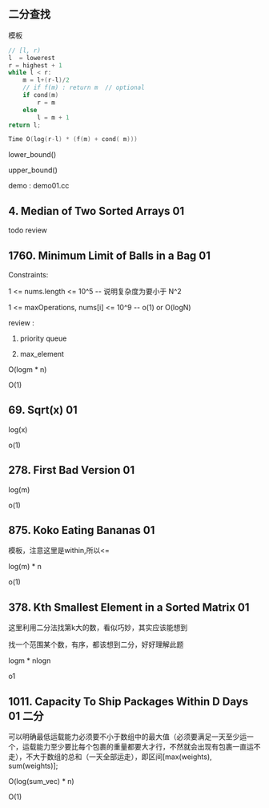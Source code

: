 ## 二分查找

模板

```cpp
// [l, r)
l  = lowerest 
r = highest + 1
while l < r:
    m = l+(r-l)/2
    // if f(m) : return m  // optional
    if cond(m)
        r = m
    else 
        l = m + 1
return l;

Time O(log(r-l) * (f(m) + cond( m)))

```

lower_bound()

upper_bound()

demo : demo01.cc

## 4. Median of Two Sorted Arrays 01 

todo review

## 1760. Minimum Limit of Balls in a Bag 01 

Constraints:

1 <= nums.length <= 10^5   -- 说明复杂度为要小于 N^2

1 <= maxOperations, nums[i] <= 10^9  -- o(1) or O(logN)

review : 

1. priority queue

2. max_element

O(logm * n)

O(1)

## 69. Sqrt(x) 01

log(x)

o(1)

## 278. First Bad Version 01

log(m)

o(1)

## 875. Koko Eating Bananas 01 

模板，注意这里是within,所以<=

log(m) * n

o(1)

## 378. Kth Smallest Element in a Sorted Matrix 01 

这里利用二分法找第k大的数，看似巧妙，其实应该能想到

找一个范围某个数，有序，都该想到二分，好好理解此题

logm * nlogn

o1

## 1011. Capacity To Ship Packages Within D Days 01 二分

可以明确最低运载能力必须要不小于数组中的最大值（必须要满足一天至少运一个，运载能力至少要比每个包裹的重量都要大才行，不然就会出现有包裹一直运不走），不大于数组的总和（一天全部运走），即区间[max(weights), sum(weights)];

O(log(sum_vec) * n)

O(1)